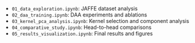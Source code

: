 - `01_data_exploration.ipynb`: JAFFE dataset analysis
- `02_daa_training.ipynb`: DAA experiments and ablations
- `03_kernel_pca_analysis.ipynb`: Kernel selection and component analysis
- `04_comparative_study.ipynb`: Head-to-head comparisons
- `05_results_visualization.ipynb`: Final results and figures
